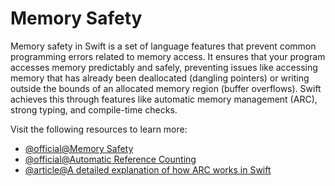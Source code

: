 # Memory Safety

Memory safety in Swift is a set of language features that prevent common programming errors related to memory access. It ensures that your program accesses memory predictably and safely, preventing issues like accessing memory that has already been deallocated (dangling pointers) or writing outside the bounds of an allocated memory region (buffer overflows). Swift achieves this through features like automatic memory management (ARC), strong typing, and compile-time checks.

Visit the following resources to learn more:

- [@official@Memory Safety](https://docs.swift.org/swift-book/documentation/the-swift-programming-language/memorysafety/)
- [@official@Automatic Reference Counting](https://docs.swift.org/swift-book/documentation/the-swift-programming-language/automaticreferencecounting/)
- [@article@A detailed explanation of how ARC works in Swift](https://medium.com/@ahmed044/a-detailed-explanation-of-how-arc-works-in-swift-8076fc79e03b)